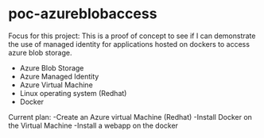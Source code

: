 # poc-azureblobaccess

Focus for this project:
    This is a proof of concept to see if I can demonstrate the use of managed identity for applications hosted on dockers to access azure blob storage. 

* Azure Blob Storage
* Azure Managed Identity
* Azure Virtual Machine
* Linux operating system (Redhat)
* Docker

Current plan:
    -Create an Azure virtual Machine (Redhat)
    -Install Docker on the Virtual Machine
    -Install a webapp on the docker
